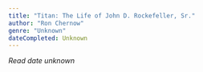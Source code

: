 ```yaml
---
title: "Titan: The Life of John D. Rockefeller, Sr."
author: "Ron Chernow"
genre: "Unknown"
dateCompleted: Unknown
---
```


*Read date unknown*

